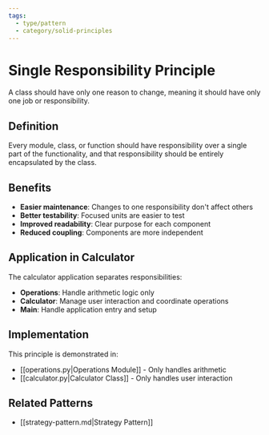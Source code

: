 ```yaml
---
tags:
  - type/pattern
  - category/solid-principles
---
```


# Single Responsibility Principle

A class should have only one reason to change, meaning it should have only one job or responsibility.

## Definition

Every module, class, or function should have responsibility over a single part of the functionality, and that responsibility should be entirely encapsulated by the class.

## Benefits

- **Easier maintenance**: Changes to one responsibility don't affect others
- **Better testability**: Focused units are easier to test
- **Improved readability**: Clear purpose for each component
- **Reduced coupling**: Components are more independent

## Application in Calculator

The calculator application separates responsibilities:

- **Operations**: Handle arithmetic logic only
- **Calculator**: Manage user interaction and coordinate operations
- **Main**: Handle application entry and setup

## Implementation

This principle is demonstrated in:

- [[operations.py|Operations Module]] - Only handles arithmetic
- [[calculator.py|Calculator Class]] - Only handles user interaction

## Related Patterns

- [[strategy-pattern.md|Strategy Pattern]]
